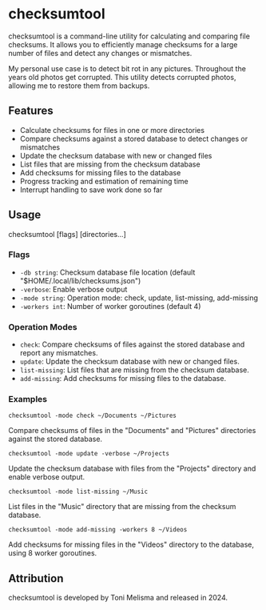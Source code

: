 # checksumtool

checksumtool is a command-line utility for calculating and comparing file checksums. It allows you to efficiently manage checksums for a large number of files and detect any changes or mismatches.

My personal use case is to detect bit rot in any pictures. Throughout the years old photos get corrupted. This utility detects corrupted photos, allowing me to restore them from backups.

## Features

- Calculate checksums for files in one or more directories
- Compare checksums against a stored database to detect changes or mismatches
- Update the checksum database with new or changed files
- List files that are missing from the checksum database
- Add checksums for missing files to the database
- Progress tracking and estimation of remaining time
- Interrupt handling to save work done so far

## Usage
checksumtool [flags] [directories...]

### Flags
- `-db string`: Checksum database file location (default "$HOME/.local/lib/checksums.json")
- `-verbose`: Enable verbose output
- `-mode string`: Operation mode: check, update, list-missing, add-missing
- `-workers int`: Number of worker goroutines (default 4)

### Operation Modes
- `check`: Compare checksums of files against the stored database and report any mismatches.
- `update`: Update the checksum database with new or changed files.
- `list-missing`: List files that are missing from the checksum database.
- `add-missing`: Add checksums for missing files to the database.

### Examples

`checksumtool -mode check ~/Documents ~/Pictures`

Compare checksums of files in the "Documents" and "Pictures" directories against the stored database.

`checksumtool -mode update -verbose ~/Projects`

Update the checksum database with files from the "Projects" directory and enable verbose output.

`checksumtool -mode list-missing ~/Music`

List files in the "Music" directory that are missing from the checksum database.

`checksumtool -mode add-missing -workers 8 ~/Videos`

Add checksums for missing files in the "Videos" directory to the database, using 8 worker goroutines.

## Attribution

checksumtool is developed by Toni Melisma and released in 2024.